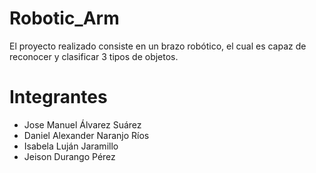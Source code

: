 # Robotic_Arm

El proyecto realizado consiste en un brazo robótico, el cual es capaz de reconocer y clasificar 3 tipos de objetos.

# Integrantes
- Jose Manuel Álvarez Suárez
- Daniel Alexander Naranjo Ríos
- Isabela Luján Jaramillo
- Jeison Durango Pérez
